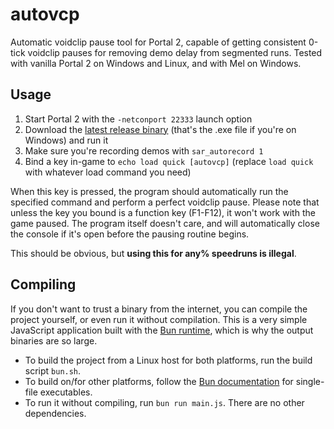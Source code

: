 # autovcp
Automatic voidclip pause tool for Portal 2, capable of getting consistent 0-tick voidclip pauses for removing demo delay from segmented runs. Tested with vanilla Portal 2 on Windows and Linux, and with Mel on Windows.

## Usage
1. Start Portal 2 with the `-netconport 22333` launch option
2. Download the [latest release binary](https://github.com/p2r3/autovcp/releases) (that's the .exe file if you're on Windows) and run it
3. Make sure you're recording demos with `sar_autorecord 1`
4. Bind a key in-game to `echo load quick [autovcp]` (replace `load quick` with whatever load command you need)

When this key is pressed, the program should automatically run the specified command and perform a perfect voidclip pause. Please note that unless the key you bound is a function key (F1-F12), it won't work with the game paused. The program itself doesn't care, and will automatically close the console if it's open before the pausing routine begins.

This should be obvious, but **using this for any% speedruns is illegal**.

## Compiling
If you don't want to trust a binary from the internet, you can compile the project yourself, or even run it without compilation. This is a very simple JavaScript application built with the [Bun runtime](https://bun.sh/), which is why the output binaries are so large.

- To build the project from a Linux host for both platforms, run the build script `bun.sh`.
- To build on/for other platforms, follow the [Bun documentation](https://bun.sh/docs/bundler/executables) for single-file executables.
- To run it without compiling, run `bun run main.js`. There are no other dependencies.
